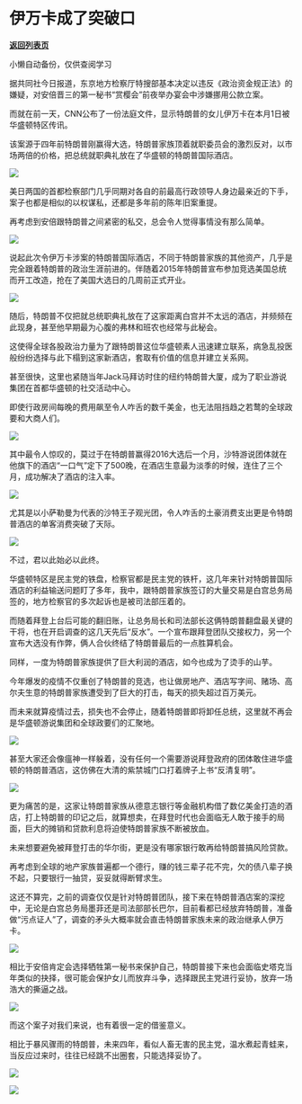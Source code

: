 # 伊万卡成了突破口

[**返回列表页**](/gzh/政事堂2019)

小懒自动备份，仅供查阅学习

据共同社今日报道，东京地方检察厅特搜部基本决定以违反《政治资金规正法》的嫌疑，对安倍晋三的第一秘书“赏樱会”前夜举办宴会中涉嫌挪用公款立案。

  

而就在前一天，CNN公布了一份法庭文件，显示特朗普的女儿伊万卡在本月1日被华盛顿特区传讯。

  

该案源于四年前特朗普刚赢得大选，特朗普家族顶着就职委员会的激烈反对，以市场两倍的价格，把总统就职典礼放在了华盛顿的特朗普国际酒店。

  

![](https://mmbiz.qpic.cn/mmbiz_png/rxhS23yu8cONGaNZicY7MueUbIkW15kmRPZ7ku2I0cmNbs8B7BVnYBvMr3DuRCwMibWooIAokqgewotRGSRk4gibQ/640?wx_fmt=png)

  

美日两国的首都检察部门几乎同期对各自的前最高行政领导人身边最亲近的下手，案子也都是相似的以权谋私，还都是多年前的陈年旧案重提。

  

再考虑到安倍跟特朗普之间紧密的私交，总会令人觉得事情没有那么简单。

  

![](https://mmbiz.qpic.cn/mmbiz_jpg/rxhS23yu8cONGaNZicY7MueUbIkW15kmR6lLrA2tGUj9ib1zicMqX9ZgZzWicVayBTQV5l1Ja6ibtsZfpJTaUIwHocA/640?wx_fmt=jpeg)

  

说起此次令伊万卡涉案的特朗普国际酒店，不同于特朗普家族的其他资产，几乎是完全跟着特朗普的政治生涯前进的。伴随着2015年特朗普宣布参加竞选美国总统而开工改造，抢在了美国大选日的几周前正式开业。

![](https://mmbiz.qpic.cn/mmbiz_jpg/rxhS23yu8cONGaNZicY7MueUbIkW15kmRjjaD7I1uD4rP6c1aVoWr370QxOKjySB1iaCCkoVcaukGSOpfciaeGmxw/640?wx_fmt=jpeg)

随后，特朗普不仅把就总统职典礼放在了这家距离白宫并不太远的酒店，并频频在此现身，甚至他早期最为心腹的弗林和班农也经常与此秘会。

  

这使得全球各股政治力量为了跟特朗普这位华盛顿素人迅速建立联系，病急乱投医般纷纷选择与此下榻到这家新酒店，套取有价值的信息并建立关系网。

  

甚至很快，这里也紧随当年Jack马拜访时住的纽约特朗普大厦，成为了职业游说集团在首都华盛顿的社交活动中心。

  

即使行政房间每晚的费用飙至令人咋舌的数千美金，也无法阻挡趋之若鹜的全球政要和大商人们。

  

![](https://mmbiz.qpic.cn/mmbiz_png/rxhS23yu8cONGaNZicY7MueUbIkW15kmRK81Sk1ib44jumIOWrhUK4ibt1AvW9uZRGtkQ0G9T25ExAvW0EYssO0dg/640?wx_fmt=png)

  

其中最令人惊叹的，莫过于在特朗普赢得2016大选后一个月，沙特游说团体就在他旗下的酒店“一口气”定下了500晚，在酒店生意最为淡季的时候，连住了三个月，成功解决了酒店的注入率。

  

![](https://mmbiz.qpic.cn/mmbiz_png/rxhS23yu8cONGaNZicY7MueUbIkW15kmRibBPTdMMNyYmhuqIQLSvUwmynBcRHVtU4lYZq4wJlsPLPDwY5jDK2QA/640?wx_fmt=png)

  

尤其是以小萨勒曼为代表的沙特王子观光团，令人咋舌的土豪消费支出更是令特朗普酒店的单客消费突破了天际。  

  

![](https://mmbiz.qpic.cn/mmbiz_jpg/rxhS23yu8cONGaNZicY7MueUbIkW15kmRrYib8vHZmTCTQ5icmsSwfyO8CcexicamrlKSSRJ827uKIYdmoy8kMd4AA/640?wx_fmt=jpeg)

  

不过，君以此始必以此终。

  

华盛顿特区是民主党的铁盘，检察官都是民主党的铁杆，这几年来针对特朗普国际酒店的利益输送问题盯了多年，我中，跟特朗普家族签订的大量交易是白宫总务局签的，地方检察官的多次起诉也是被司法部压着的。

  

而随着拜登上台后可能的翻旧账，让总务局长和司法部长这俩特朗普翻盘最关键的干将，也在开启调查的这几天先后“反水”。一个宣布跟拜登团队交接权力，另一个宣布大选没有作弊，俩人合伙终结了特朗普最后的一点胜算机会。

  

同样，一度为特朗普家族提供了巨大利润的酒店，如今也成为了烫手的山芋。

  

今年爆发的疫情不仅重创了特朗普的竞选，也让做房地产、酒店写字间、赌场、高尔夫生意的特朗普家族遭受到了巨大的打击，每天的损失超过百万美元。  

  

而未来就算疫情过去，损失也不会停止，随着特朗普即将卸任总统，这里就不再会是华盛顿游说集团和全球政要们的汇聚地。

  

![](https://mmbiz.qpic.cn/mmbiz_jpg/rxhS23yu8cONGaNZicY7MueUbIkW15kmRlZPFgX6jn695xwI4Vp65TKCjFcg6uHcUicgWflAdiahtdaia7jUPLNG3A/640?wx_fmt=jpeg)

  

甚至大家还会像瘟神一样躲着，没有任何一个需要游说拜登政府的团体敢住进华盛顿的特朗普酒店，这仿佛在大清的紫禁城门口打着牌子上书“反清复明”。

  

![](https://mmbiz.qpic.cn/mmbiz_png/rxhS23yu8cONGaNZicY7MueUbIkW15kmRnNnaYYn254R9uFqBBXOgTk13SCZHwHMYOF3hX3oUEZAtMuuv628sPA/640?wx_fmt=png)

  

更为痛苦的是，这家让特朗普家族从德意志银行等金融机构借了数亿美金打造的酒店，打上特朗普的印记之后，就算想卖，在拜登时代也会面临无人敢于接手的局面，巨大的摊销和贷款利息将迫使特朗普家族不断被放血。

  

未来想要避免被拜登打击的华尔街，更是没有哪家银行敢再给特朗普搞风险贷款。

  

再考虑到全球的地产家族普遍都一个德行，赚的钱三辈子花不完，欠的债八辈子换不起，只要银行一抽贷，妥妥就得断臂求生。

  

这还不算完，之前的调查仅仅是针对特朗普团队，接下来在特朗普酒店案的深挖中，无论是白宫总务局墨菲还是司法部部长巴尔，目前看都已经放弃特朗普，准备做“污点证人”了，调查的矛头大概率就会直击特朗普家族未来的政治继承人伊万卡。  

  

![](https://mmbiz.qpic.cn/mmbiz_jpg/rxhS23yu8cONGaNZicY7MueUbIkW15kmRTWEhd7QY9TVGpNqQ7uaX8sibbwQJPibZRSiaUjicCajI5H92UJxbGFc3tA/640?wx_fmt=jpeg)

  

相比于安倍肯定会选择牺牲第一秘书来保护自己，特朗普接下来也会面临史塔克当年类似的抉择，很可能会保护女儿而放弃斗争，选择跟民主党进行妥协，放弃一场浩大的撕逼之战。

  

![](https://mmbiz.qpic.cn/mmbiz_png/rxhS23yu8cPIkYViaHjp5JnG5RLmUic6dvialrzKTC5tH2PH7mVveHqEm4yiaEQSIxphsjwF1NrDSpAGnFJKliaebJg/640?wx_fmt=png)

  

而这个案子对我们来说，也有着很一定的借鉴意义。

  

相比于暴风骤雨的特朗普，未来四年，看似人畜无害的民主党，温水煮起青蛙来，当反应过来时，往往已经跳不出圈套，只能选择妥协了。

  

![](https://mmbiz.qpic.cn/mmbiz_jpg/rxhS23yu8cONGaNZicY7MueUbIkW15kmRo44XXRW9WiaCcOvMKgQHp9zgKFkz4PQdiaKicagt2vmRNaZvmgwnrruIw/640?wx_fmt=jpeg)

  

![](https://mmbiz.qpic.cn/mmbiz_jpg/rxhS23yu8cPp0iaKAfe0ZsWfgGcY72o9Nror8TicrtnlDsqzY7y4Kum4fM3X0FMEGlbvm9HvZUiaETSnLt4DHNLbQ/640?wx_fmt=jpeg)

